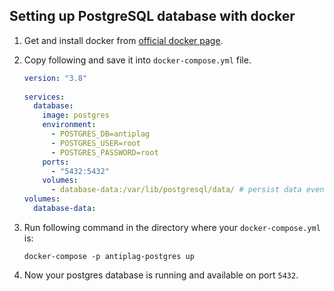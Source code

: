 ## Setting up PostgreSQL database with docker

1. Get and install docker from [official docker page](https://docs.docker.com/get-docker/).

1. Copy following and save it into `docker-compose.yml` file.

    ```yaml
    version: "3.8"
       
    services:
      database:
        image: postgres
        environment:
          - POSTGRES_DB=antiplag
          - POSTGRES_USER=root
          - POSTGRES_PASSWORD=root
        ports:
          - "5432:5432"
        volumes:
          - database-data:/var/lib/postgresql/data/ # persist data even if container shuts down
    volumes:
      database-data:
    
    ```

1. Run following command in the directory where your `docker-compose.yml` is:

    ```
    docker-compose -p antiplag-postgres up
    ```

1. Now your postgres database is running and available on port `5432`. 
